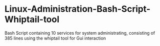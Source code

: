 # Linux-Administration-Bash-Script-Whiptail-tool
Bash Script containing 10 services for system administrating, consisting of 385 lines using the whiptail tool for Gui interaction
